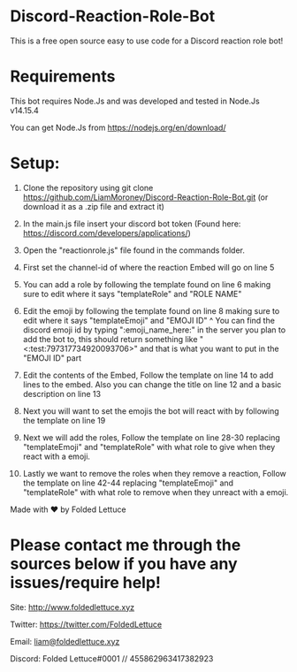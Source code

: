 # Discord-Reaction-Role-Bot
This is a free open source easy to use code for a Discord reaction role bot!


# Requirements

This bot requires Node.Js and was developed and tested in Node.Js v14.15.4

You can get Node.Js from https://nodejs.org/en/download/


# Setup:

1. Clone the repository using git clone https://github.com/LiamMoroney/Discord-Reaction-Role-Bot.git (or download it as a .zip file and extract it)

2. In the main.js file insert your discord bot token (Found here: https://discord.com/developers/applications/)

3. Open the "reactionrole.js" file found in the commands folder.

4. First set the channel-id of where the reaction Embed will go on line 5

5. You can add a role by following the template found on line 6 making sure to edit where it says "templateRole" and "ROLE NAME"

6. Edit the emoji by following the template found on line 8 making sure to edit where it says "templateEmoji" and "EMOJI ID"
^ You can find the discord emoji id by typing "\:emoji_name_here:" in the server you plan to add the bot to, this should return something like "<:test:797317734920093706>" and that is what you want to put in the "EMOJI ID" part

7. Edit the contents of the Embed, Follow the template on line 14 to add lines to the embed. 
Also you can change the title on line 12 and a basic description on line 13

8. Next you will want to set the emojis the bot will react with by following the template on line 19

9. Next we will add the roles, Follow the template on line 28-30 replacing "templateEmoji" and "templateRole" with what role to give when they react with a emoji.

10. Lastly we want to remove the roles when they remove a reaction, Follow the template on line 42-44 replacing "templateEmoji" and "templateRole" with what role to remove when they unreact with a emoji.



Made with ❤️ by Folded Lettuce

# Please contact me through the sources below if you have any issues/require help!

Site: http://www.foldedlettuce.xyz

Twitter: https://twitter.com/FoldedLettuce

Email: liam@foldedlettuce.xyz

Discord: Folded Lettuce#0001 // 455862963417382923
